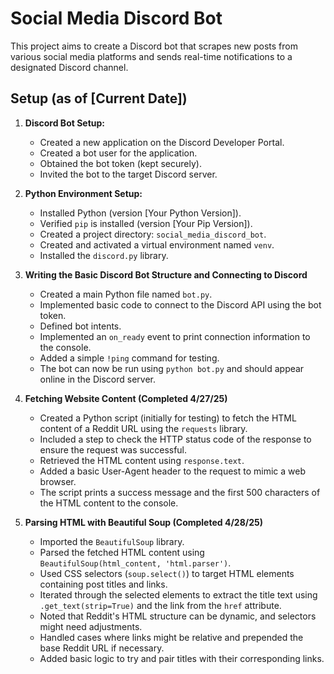 # Social Media Discord Bot

This project aims to create a Discord bot that scrapes new posts from various social media platforms and sends real-time notifications to a designated Discord channel.

## Setup (as of [Current Date])

1.  **Discord Bot Setup:**
    * Created a new application on the Discord Developer Portal.
    * Created a bot user for the application.
    * Obtained the bot token (kept securely).
    * Invited the bot to the target Discord server.

2.  **Python Environment Setup:**
    * Installed Python (version [Your Python Version]).
    * Verified `pip` is installed (version [Your Pip Version]).
    * Created a project directory: `social_media_discord_bot`.
    * Created and activated a virtual environment named `venv`.
    * Installed the `discord.py` library.

3.  **Writing the Basic Discord Bot Structure and Connecting to Discord**

    * Created a main Python file named `bot.py`.
    * Implemented basic code to connect to the Discord API using the bot token.
    * Defined bot intents.
    * Implemented an `on_ready` event to print connection information to the console.
    * Added a simple `!ping` command for testing.
    * The bot can now be run using `python bot.py` and should appear online in the Discord server.

4.  **Fetching Website Content (Completed 4/27/25)**

    * Created a Python script (initially for testing) to fetch the HTML content of a Reddit URL using the `requests` library.
    * Included a step to check the HTTP status code of the response to ensure the request was successful.
    * Retrieved the HTML content using `response.text`.
    * Added a basic User-Agent header to the request to mimic a web browser.
    * The script prints a success message and the first 500 characters of the HTML content to the console.

5.  **Parsing HTML with Beautiful Soup (Completed 4/28/25)**

    * Imported the `BeautifulSoup` library.
    * Parsed the fetched HTML content using `BeautifulSoup(html_content, 'html.parser')`.
    * Used CSS selectors (`soup.select()`) to target HTML elements containing post titles and links.
    * Iterated through the selected elements to extract the title text using `.get_text(strip=True)` and the link from the `href` attribute.
    * Noted that Reddit's HTML structure can be dynamic, and selectors might need adjustments.
    * Handled cases where links might be relative and prepended the base Reddit URL if necessary.
    * Added basic logic to try and pair titles with their corresponding links.
